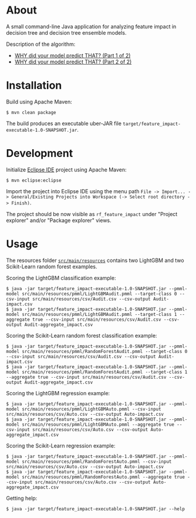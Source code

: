 # About #

A small command-line Java application for analyzing feature impact in decision tree and decision tree ensemble models.

Description of the algorithm:

* [WHY did your model predict THAT? (Part 1 of 2)](https://towardsdatascience.com/why-did-your-model-predict-that-4f7ed3526397)
* [WHY did your model predict THAT? (Part 2 of 2)](https://towardsdatascience.com/why-did-your-model-predict-that-part-2-of-2-48e3d50e1daf)

# Installation #

Build using Apache Maven:

```
$ mvn clean package
```

The build produces an executable uber-JAR file `target/feature_impact-executable-1.0-SNAPSHOT.jar`.

# Development #

Initialize [Eclipse IDE](https://www.eclipse.org/ide/) project using Apache Maven:

```
$ mvn eclipse:eclipse
```

Import the project into Eclipse IDE using the menu path `File -> Import... -> General/Existing Projects into Workspace (-> Select root directory -> Finish)`.

The project should be now visible as `rf_feature_impact` under "Project explorer" and/or "Package explorer" views.

# Usage #

The resources folder [`src/main/resources`](https://github.com/vruusmann/rf_feature_impact/tree/master/src/main/resources) contains two LightGBM and two Scikit-Learn random forest examples.

Scoring the LightGBM classification example:

```
$ java -jar target/feature_impact-executable-1.0-SNAPSHOT.jar --pmml-model src/main/resources/pmml/LightGBMAudit.pmml --target-class 0 --csv-input src/main/resources/csv/Audit.csv --csv-output Audit-impact.csv
$ java -jar target/feature_impact-executable-1.0-SNAPSHOT.jar --pmml-model src/main/resources/pmml/LightGBMAudit.pmml --target-class 1 --aggregate true --csv-input src/main/resources/csv/Audit.csv --csv-output Audit-aggregate_impact.csv
```

Scoring the Scikit-Learn random forest classification example:

```
$ java -jar target/feature_impact-executable-1.0-SNAPSHOT.jar --pmml-model src/main/resources/pmml/RandomForestAudit.pmml --target-class 0 --csv-input src/main/resources/csv/Audit.csv --csv-output Audit-impact.csv
$ java -jar target/feature_impact-executable-1.0-SNAPSHOT.jar --pmml-model src/main/resources/pmml/RandomForestAudit.pmml --target-class 1 --aggregate true --csv-input src/main/resources/csv/Audit.csv --csv-output Audit-aggregate_impact.csv
```

Scoring the LightGBM regression example:

```
$ java -jar target/feature_impact-executable-1.0-SNAPSHOT.jar --pmml-model src/main/resources/pmml/LightGBMAuto.pmml --csv-input src/main/resources/csv/Auto.csv --csv-output Auto-impact.csv
$ java -jar target/feature_impact-executable-1.0-SNAPSHOT.jar --pmml-model src/main/resources/pmml/LightGBMAuto.pmml --aggregate true --csv-input src/main/resources/csv/Auto.csv --csv-output Auto-aggregate_impact.csv
```

Scoring the Scikit-Learn regression example:

```
$ java -jar target/feature_impact-executable-1.0-SNAPSHOT.jar --pmml-model src/main/resources/pmml/RandomForestAuto.pmml --csv-input src/main/resources/csv/Auto.csv --csv-output Auto-impact.csv
$ java -jar target/feature_impact-executable-1.0-SNAPSHOT.jar --pmml-model src/main/resources/pmml/RandomForestAuto.pmml --aggregate true --csv-input src/main/resources/csv/Auto.csv --csv-output Auto-aggregate_impact.csv
```

Getting help:

```
$ java -jar target/feature_impact-executable-1.0-SNAPSHOT.jar --help
```